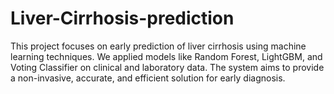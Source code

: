 # Liver-Cirrhosis-prediction
This project focuses on early prediction of liver cirrhosis using machine learning techniques.
We applied models like Random Forest, LightGBM, and Voting Classifier on clinical and laboratory data.
The system aims to provide a non-invasive, accurate, and efficient solution for early diagnosis.
